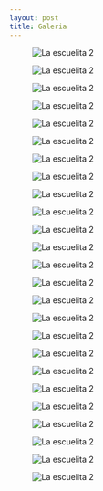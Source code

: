 ```yaml
---
layout: post
title: Galeria
---
```





<p>
<figure>
    <img alt="La escuelita 2" src="/assets/images/g1.png">
</figure>
<p>

<p>
<figure>
    <img alt="La escuelita 2" src="/assets/images/g2.png">
</figure>
<p>

<p>
<figure>
    <img alt="La escuelita 2" src="/assets/images/g3.png">
</figure>
<p>

<p>
<figure>
    <img alt="La escuelita 2" src="/assets/images/g4.png">
</figure>
<p>
<p>
<figure>
    <img alt="La escuelita 2" src="/assets/images/g5.png">
</figure>
<p>

<p>
<figure>
    <img alt="La escuelita 2" src="/assets/images/g6.png">
</figure>
<p>

<p>
<figure>
    <img alt="La escuelita 2" src="/assets/images/g7.png">
</figure>
<p>

<p>
<figure>
    <img alt="La escuelita 2" src="/assets/images/g8.png">
</figure>
<p>

<p>
<figure>
    <img alt="La escuelita 2" src="/assets/images/g9.png">
</figure>
<p>

<p>
<figure>
    <img alt="La escuelita 2" src="/assets/images/g10.png">
</figure>
<p>

<p>
<figure>
    <img alt="La escuelita 2" src="/assets/images/g11.png">
</figure>
<p>

<p>
<figure>
    <img alt="La escuelita 2" src="/assets/images/g12.png">
</figure>
<p>

<p>
<figure>
    <img alt="La escuelita 2" src="/assets/images/g13.png">
</figure>
<p>

<p>
<figure>
    <img alt="La escuelita 2" src="/assets/images/g14.png">
</figure>
<p>

<p>
<figure>
    <img alt="La escuelita 2" src="/assets/images/g15.png">
</figure>
<p>

<p>
<figure>
    <img alt="La escuelita 2" src="/assets/images/g16.png">
</figure>
<p>

<p>
<figure>
    <img alt="La escuelita 2" src="/assets/images/g17.png">
</figure>
<p>

<p>
<figure>
    <img alt="La escuelita 2" src="/assets/images/g18.png">
</figure>
<p>

<p>
<figure>
    <img alt="La escuelita 2" src="/assets/images/g19.png">
</figure>
<p>

<p>
<figure>
    <img alt="La escuelita 2" src="/assets/images/g20.png">
</figure>
<p>

<p>
<figure>
    <img alt="La escuelita 2" src="/assets/images/g21.png">
</figure>
<p>

<p>
<figure>
    <img alt="La escuelita 2" src="/assets/images/g22.png">
</figure>
<p>

<p>
<figure>
    <img alt="La escuelita 2" src="/assets/images/g23.png">
</figure>
<p>

<p>
<figure>
    <img alt="La escuelita 2" src="/assets/images/g24.png">
</figure>
<p>


<p>
<figure>
    <img alt="La escuelita 2" src="/assets/images/g25.png">
</figure>
<p>



